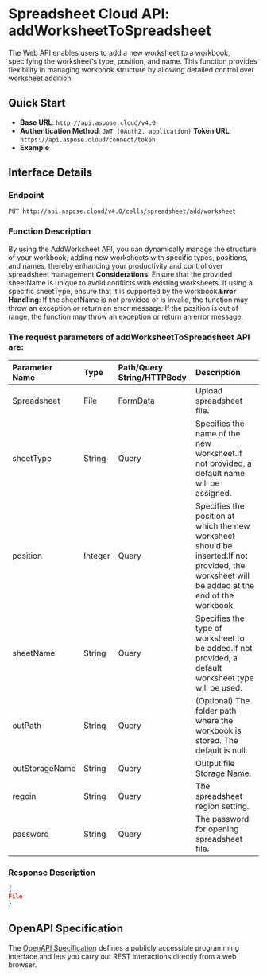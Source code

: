 # **Spreadsheet Cloud API: addWorksheetToSpreadsheet**

The Web API enables users to add a new worksheet to a workbook, specifying the worksheet's type, position, and name. This function provides flexibility in managing workbook structure by allowing detailed control over worksheet addition. 


## **Quick Start**

- **Base URL**: `http://api.aspose.cloud/v4.0`
- **Authentication Method**: `JWT (OAuth2, application)`  **Token URL**: `https://api.aspose.cloud/connect/token`
- **Example** 

## **Interface Details**

### **Endpoint** 

```
PUT http://api.aspose.cloud/v4.0/cells/spreadsheet/add/worksheet
```
### **Function Description**
By using the AddWorksheet API, you can dynamically manage the structure of your workbook, adding new worksheets with specific types, positions, and names, thereby enhancing your productivity and control over spreadsheet management.**Considerations**: Ensure that the provided sheetName is unique to avoid conflicts with existing worksheets. If using a specific sheetType, ensure that it is supported by the workbook.**Error Handling**: If the sheetName is not provided or is invalid, the function may throw an exception or return an error message. If the position is out of range, the function may throw an exception or return an error message.

### The request parameters of **addWorksheetToSpreadsheet** API are: 

| Parameter Name | Type | Path/Query String/HTTPBody | Description | 
| :- | :- | :- |:- | 
|Spreadsheet|File|FormData|Upload spreadsheet file.|
|sheetType|String|Query|Specifies the name of the new worksheet.If not provided, a default name will be assigned.|
|position|Integer|Query|Specifies the position at which the new worksheet should be inserted.If not provided, the worksheet will be added at the end of the workbook.|
|sheetName|String|Query|Specifies the type of worksheet to be added.If not provided, a default worksheet type will be used.|
|outPath|String|Query|(Optional) The folder path where the workbook is stored. The default is null.|
|outStorageName|String|Query|Output file Storage Name.|
|regoin|String|Query|The spreadsheet region setting.|
|password|String|Query|The password for opening spreadsheet file.|

### **Response Description**
```json
{
File
}
```


## OpenAPI Specification

The [OpenAPI Specification](https://reference.aspose.cloud/cells/#/ManagementController/AddWorksheetToSpreadsheet) defines a publicly accessible programming interface and lets you carry out REST interactions directly from a web browser.

